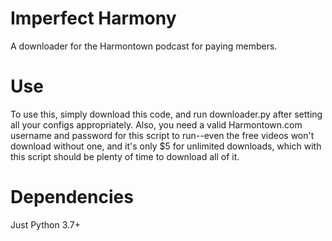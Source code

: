 # Imperfect Harmony
 A downloader for the Harmontown podcast for paying members.
 
 # Use
 To use this, simply download this code, and run downloader.py after setting all your configs appropriately. Also, you need a valid Harmontown.com username and password for this script to run--even the free videos won't download without one, and it's only $5 for unlimited downloads, which with this script should be plenty of time to download all of it. 
 
 # Dependencies
 Just Python 3.7+
